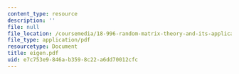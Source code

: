```yaml
---
content_type: resource
description: ''
file: null
file_location: /coursemedia/18-996-random-matrix-theory-and-its-applications-spring-2004/e7c753e9846ab3598c22a6dd70012cfc_eigen.pdf
file_type: application/pdf
resourcetype: Document
title: eigen.pdf
uid: e7c753e9-846a-b359-8c22-a6dd70012cfc
---
```

